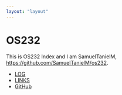 ```yaml
---
layout: "layout"
---
```

# OS232

This is OS232 Index and I am SamuelTanielM, https://github.com/SamuelTanielM/os232.

* [LOG](TXT/mylog.txt)
* [LINKS](LINKS/)
* [GitHub](https://github.com/SamuelTanielM/os232)
